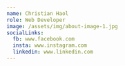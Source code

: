 ```yaml
---
name: Christian Haol
role: Web Developer
image: /assets/img/about-image-1.jpg
socialLinks:
  fb: www.facebook.com
  insta: www.instagram.com
  linkedin: www.linkedin.com
---
```


